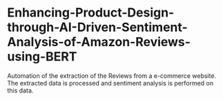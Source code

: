 # Enhancing-Product-Design-through-AI-Driven-Sentiment-Analysis-of-Amazon-Reviews-using-BERT
Automation of the extraction of the Reviews from a  e-commerce website. The extracted data is processed and sentiment analysis is performed on this data.
